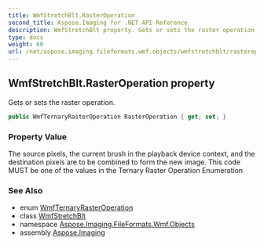 ```yaml
---
title: WmfStretchBlt.RasterOperation
second_title: Aspose.Imaging for .NET API Reference
description: WmfStretchBlt property. Gets or sets the raster operation
type: docs
weight: 60
url: /net/aspose.imaging.fileformats.wmf.objects/wmfstretchblt/rasteroperation/
---
```

## WmfStretchBlt.RasterOperation property

Gets or sets the raster operation.

```csharp
public WmfTernaryRasterOperation RasterOperation { get; set; }
```

### Property Value

The source pixels, the current brush in the playback device context, and the destination pixels are to be combined to form the new image. This code MUST be one of the values in the Ternary Raster Operation Enumeration

### See Also

* enum [WmfTernaryRasterOperation](../../../aspose.imaging.fileformats.wmf.consts/wmfternaryrasteroperation/)
* class [WmfStretchBlt](../)
* namespace [Aspose.Imaging.FileFormats.Wmf.Objects](../../wmfstretchblt/)
* assembly [Aspose.Imaging](../../../)


